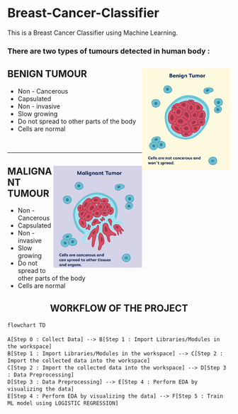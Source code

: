 # Breast-Cancer-Classifier
This is a Breast Cancer Classifier using Machine Learning.

### There are two types of tumours detected in human body : 

<div>
<img align = 'right' src = "Benign tumour.png" alt="Benign tumour" height=230 width=200>
<h2>BENIGN TUMOUR</h2>
<ul>
  <li>  Non - Cancerous
  <li>  Capsulated
  <li>  Non - invasive
  <li>  Slow growing
  <li>  Do not spread to other parts of the body
  <li>  Cells are normal
</ul>
</div>
<br><hr>
<div>
<img align = 'right' src = "Malignant Tumour.png" alt="Malignant tumour" height=230 width=200>
<h2>MALIGNANT TUMOUR</h2>
<ul>
  <li> Non - Cancerous
  <li> Capsulated
  <li> Non - invasive
  <li> Slow growing
  <li> Do not spread to other parts of the body
  <li> Cells are normal
</ul>
</div>

<h2 align="center">WORKFLOW OF THE PROJECT </h2>

```mermaid
flowchart TD

A[Step 0 : Collect Data] --> B[Step 1 : Import Libraries/Modules in the workspace]
B[Step 1 : Import Libraries/Modules in the workspace] --> C[Step 2 : Import the collected data into the workspace]
C[Step 2 : Import the collected data into the workspace] --> D[Step 3 : Data Preprocessing]
D[Step 3 : Data Preprocessing] --> E[Step 4 : Perform EDA by visualizing the data]
E[Step 4 : Perform EDA by visualizing the data] --> F[Step 5 : Train ML model using LOGISTIC REGRESSION]
```
